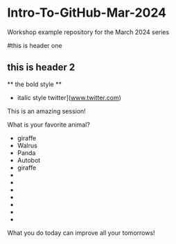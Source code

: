 # Intro-To-GitHub-Mar-2024
Workshop example repository for the March 2024 series

#this is header one
## this is header 2

** the bold style **
* italic style
twitter](www.twitter.com)



This is an amazing session!

What is your favorite animal?

- giraffe
- Walrus
- Panda
- Autobot
- giraffe
-
-
-
-
-
-
-

What you do today can improve all your tomorrows!
